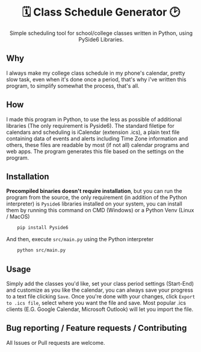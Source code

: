 <div align="center">

# 🗓️ Class Schedule Generator 🕑
Simple scheduling tool for school/college classes written in Python, using PySide6 Libraries.
</div>

## Why
I always make my college class schedule in my phone's calendar, pretty slow task, even when it's done once a period, that's why i've written this program, to simplify somewhat the process, that's all.
## How
I made this program in Python, to use the less as possible of additional libraries (The only requirement is Pyside6). The standard filetipe for calendars and scheduling is iCalendar (extension .ics), a plain text file containing data of events and alerts including Time Zone information and others, these files are readable by most (if not all) calendar programs and web apps. The program generates this file based on the settings on the program.
## Installation
**Precompiled binaries doesn't require installation**, but you can run the program from the source, the only requirement (in addition of the Python interpreter) is `Pyside6` libraries installed on your system, you can install them by running this command on CMD (Windows) or a Python Venv (Linux / MacOS)
```sh
    pip install Pyside6
```
And then, execute `src/main.py` using the Python interpreter
```sh
    python src/main.py
```
## Usage
Simply add the classes you'd like, set your class period settings (Start-End) and customize as you like the calendar, you can always save your progress to a text file clicking `Save`. Once you're done with your changes, click `Export to .ics file`, select where you want the file and save. Most popular .ics clients (E.G. Google Calendar, Microsoft Outlook) will let you import the file.
## Bug reporting / Feature requests / Contributing
All Issues or Pull requests are welcome.